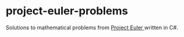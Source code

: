 # project-euler-problems
Solutions to mathematical problems from [Project Euler ](https://projecteuler.net/problems) written in C#.
